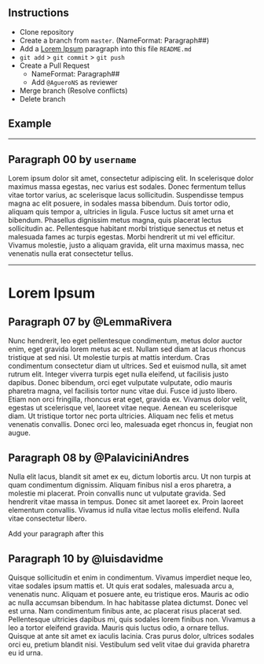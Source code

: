 ## Instructions
* Clone repository
* Create a branch from `master`. (NameFormat: Paragraph##)
* Add a [Lorem Ipsum](https://www.lipsum.com/) paragraph into this file `README.md`
* `git add` > `git commit` > `git push`
* Create a Pull Request 
  * NameFormat: Paragraph##
  * Add `@AgueroNS` as reviewer
* Merge branch (Resolve conflicts)
* Delete branch 

## Example
---

## Paragraph 00 by `username`
Lorem ipsum dolor sit amet, consectetur adipiscing elit. In scelerisque dolor maximus massa egestas, nec varius est sodales. Donec fermentum tellus vitae tortor varius, ac scelerisque lacus sollicitudin. Suspendisse tempus magna ac elit posuere, in sodales massa bibendum. Duis tortor odio, aliquam quis tempor a, ultricies in ligula. Fusce luctus sit amet urna et bibendum. Phasellus dignissim metus magna, quis placerat lectus sollicitudin ac. Pellentesque habitant morbi tristique senectus et netus et malesuada fames ac turpis egestas. Morbi hendrerit ut mi vel efficitur. Vivamus molestie, justo a aliquam gravida, elit urna maximus massa, nec venenatis nulla erat consectetur tellus.

---

# Lorem Ipsum

## Paragraph 07 by @LemmaRivera
Nunc hendrerit, leo eget pellentesque condimentum, metus dolor auctor enim, eget gravida lorem metus ac est. Nullam sed diam at lacus rhoncus tristique at sed nisi. Ut molestie turpis at mattis interdum. Cras condimentum consectetur diam ut ultrices. Sed et euismod nulla, sit amet rutrum elit. Integer viverra turpis eget nulla eleifend, ut facilisis justo dapibus. Donec bibendum, orci eget vulputate vulputate, odio mauris pharetra magna, vel facilisis tortor nunc vitae dui. Fusce id justo libero. Etiam non orci fringilla, rhoncus erat eget, gravida ex. Vivamus dolor velit, egestas ut scelerisque vel, laoreet vitae neque. Aenean eu scelerisque diam. Ut tristique tortor nec porta ultricies. Aliquam nec felis et metus venenatis convallis. Donec orci leo, malesuada eget rhoncus in, feugiat non augue.

## Paragraph 08 by @PalaviciniAndres
Nulla elit lacus, blandit sit amet ex eu, dictum lobortis arcu. Ut non turpis at quam condimentum dignissim. Aliquam finibus nisl a eros pharetra, a molestie mi placerat. Proin convallis nunc ut vulputate gravida. Sed hendrerit vitae massa in tempus. Donec sit amet laoreet ex. Proin laoreet elementum convallis. Vivamus id nulla vitae lectus mollis eleifend. Nulla vitae consectetur libero.

Add your paragraph after this

## Paragraph 10 by @luisdavidme
Quisque sollicitudin et enim in condimentum. Vivamus imperdiet neque leo, vitae sodales ipsum mattis et. Ut quis erat sodales, malesuada arcu a, venenatis nunc. Aliquam et posuere ante, eu tristique eros. Mauris ac odio ac nulla accumsan bibendum. In hac habitasse platea dictumst. Donec vel est urna. Nam condimentum finibus ante, ac placerat risus placerat sed. Pellentesque ultricies dapibus mi, quis sodales lorem finibus non. Vivamus a leo a tortor eleifend gravida. Mauris quis luctus odio, a ornare tellus. Quisque at ante sit amet ex iaculis lacinia. Cras purus dolor, ultrices sodales orci eu, pretium blandit nisi. Vestibulum sed velit vitae dui gravida pharetra eu id urna.
